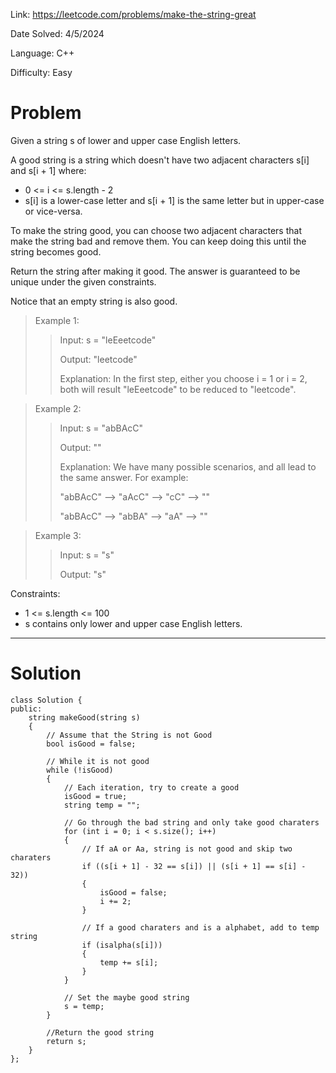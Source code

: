 Link: https://leetcode.com/problems/make-the-string-great

Date Solved: 4/5/2024

Language: C++

Difficulty: Easy

# Problem

Given a string s of lower and upper case English letters.

A good string is a string which doesn't have two adjacent characters s[i] and s[i + 1] where:

- 0 <= i <= s.length - 2
- s[i] is a lower-case letter and s[i + 1] is the same letter but in upper-case or vice-versa.

To make the string good, you can choose two adjacent characters that make the string bad and remove them. You can keep doing this until the string becomes good.

Return the string after making it good. The answer is guaranteed to be unique under the given constraints.

Notice that an empty string is also good.

>Example 1:
>
>>Input: s = "leEeetcode"
>>
>>Output: "leetcode"
>>
>>Explanation: In the first step, either you choose i = 1 or i = 2, both will result "leEeetcode" to be reduced to "leetcode".

>Example 2:
>
>>Input: s = "abBAcC"
>>
>>Output: ""
>>
>>Explanation: We have many possible scenarios, and all lead to the same answer. For example:
>>
>>"abBAcC" --> "aAcC" --> "cC" --> ""
>>
>>"abBAcC" --> "abBA" --> "aA" --> ""

>Example 3:
>
>>Input: s = "s"
>>
>>Output: "s"
 
Constraints:

- 1 <= s.length <= 100
- s contains only lower and upper case English letters.

---

# Solution

```
class Solution {
public:
    string makeGood(string s) 
    {
        // Assume that the String is not Good
        bool isGood = false;

        // While it is not good
        while (!isGood)
        {
            // Each iteration, try to create a good
            isGood = true;
            string temp = "";

            // Go through the bad string and only take good charaters
            for (int i = 0; i < s.size(); i++)
            {
                // If aA or Aa, string is not good and skip two charaters
                if ((s[i + 1] - 32 == s[i]) || (s[i + 1] == s[i] - 32))
                {   
                    isGood = false;
                    i += 2;
                }

                // If a good charaters and is a alphabet, add to temp string
                if (isalpha(s[i]))
                {
                    temp += s[i];
                }
            }

            // Set the maybe good string 
            s = temp;
        }    

        //Return the good string
        return s;
    }
};
```

